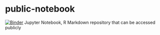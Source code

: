# public-notebook
[![Binder](https://mybinder.org/badge_logo.svg)](https://mybinder.org/v2/gh/landak-tech/public-notebook/master)
Jupyter Notebook, R Markdown repository that can be accessed publicly

